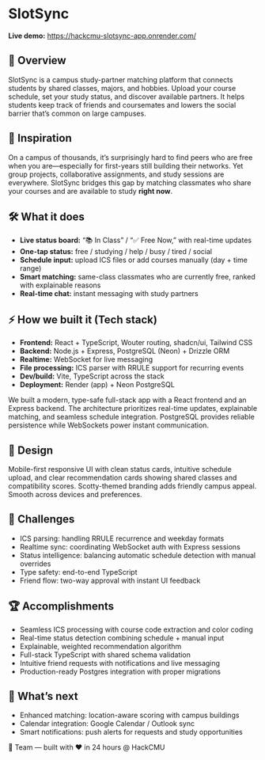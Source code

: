 # SlotSync
**Live demo:** https://hackcmu-slotsync-app.onrender.com/

## 🚀 Overview
SlotSync is a campus study-partner matching platform that connects students by shared classes, majors, and hobbies. Upload your course schedule, set your study status, and discover available partners. It helps students keep track of friends and coursemates and lowers the social barrier that’s common on large campuses.

## 🎯 Inspiration
On a campus of thousands, it’s surprisingly hard to find peers who are free when you are—especially for first-years still building their networks. Yet group projects, collaborative assignments, and study sessions are everywhere. SlotSync bridges this gap by matching classmates who share your courses and are available to study **right now**.

## 🛠 What it does
- **Live status board:** “📚 In Class” / “✅ Free Now,” with real-time updates  
- **One-tap status:** free / studying / help / busy / tired / social  
- **Schedule input:** upload ICS files or add courses manually (day + time range)  
- **Smart matching:** same-class classmates who are currently free, ranked with explainable reasons  
- **Real-time chat:** instant messaging with study partners

## ⚡ How we built it (Tech stack)
- **Frontend:** React + TypeScript, Wouter routing, shadcn/ui, Tailwind CSS  
- **Backend:** Node.js + Express, PostgreSQL (Neon) + Drizzle ORM  
- **Realtime:** WebSocket for live messaging  
- **File processing:** ICS parser with RRULE support for recurring events  
- **Dev/build:** Vite, TypeScript across the stack  
- **Deployment:** Render (app) + Neon PostgreSQL

We built a modern, type-safe full-stack app with a React frontend and an Express backend. The architecture prioritizes real-time updates, explainable matching, and seamless schedule integration. PostgreSQL provides reliable persistence while WebSockets power instant communication.

## 🎨 Design
Mobile-first responsive UI with clean status cards, intuitive schedule upload, and clear recommendation cards showing shared classes and compatibility scores. Scotty-themed branding adds friendly campus appeal. Smooth across devices and preferences.

## 💪 Challenges
- ICS parsing: handling RRULE recurrence and weekday formats  
- Realtime sync: coordinating WebSocket auth with Express sessions  
- Status intelligence: balancing automatic schedule detection with manual overrides  
- Type safety: end-to-end TypeScript  
- Friend flow: two-way approval with instant UI feedback

## 🏆 Accomplishments
- Seamless ICS processing with course code extraction and color coding  
- Real-time status detection combining schedule + manual input  
- Explainable, weighted recommendation algorithm  
- Full-stack TypeScript with shared schema validation  
- Intuitive friend requests with notifications and live messaging  
- Production-ready Postgres integration with proper migrations

## 🔮 What’s next
- Enhanced matching: location-aware scoring with campus buildings  
- Calendar integration: Google Calendar / Outlook sync  
- Smart notifications: push alerts for requests and study opportunities

👥 Team — built with ❤️ in 24 hours @ HackCMU
